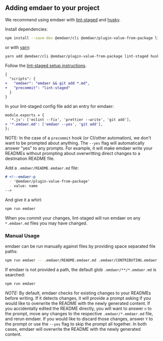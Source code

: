 ## Adding emdaer to your project

We recommend using emdaer with [lint-staged](https://github.com/okonet/lint-staged) and [husky](https://github.com/typicode/husky).

Install dependencies:

```sh
npm install --save-dev @emdaer/cli @emdaer/plugin-value-from-package lint-staged husky
```
or with [yarn](https://yarnpkg.com/):
```sh
yarn add @emdaer/cli @emdaer/plugin-value-from-package lint-staged husky -D
```

Follow the [lint-staged setup instructions](https://github.com/okonet/lint-staged#installation-and-setup).

```diff
{
  "scripts": {
+   "emdaer": "emdaer && git add *.md",
+   "precommit": "lint-staged"
  }
}
```

In your lint-staged config file add an entry for emdaer:

```diff
module.exports = {
  '*.js': ['eslint --fix', 'prettier --write', 'git add'],
+ '*.emdaer.md': ['emdaer --yes', 'git add'],
};
```

NOTE: In the case of a `precommit` hook (or CI/other automation), we don't want to be prompted about anything. The `--yes` flag will automatically answer "yes" to any prompts. For example, it will make emdaer write your READMEs without prompting about overwritting direct changes to a destination README file.

Add a `.emdaer/README.emdaer.md` file:

<!-- prettier-ignore-start -->
```md
# <!--emdaer-p
  - '@emdaer/plugin-value-from-package'
  - value: name
-->
```
<!-- prettier-ignore-end -->

And give it a whirl:

```sh
npm run emdaer
```

When you commit your changes, lint-staged will run emdaer on any `*.emdaer.md` files you may have changed.

### Manual Usage

emdaer can be run manually against files by providing space separated file paths:
```sh
npm run emdaer -- .emdaer/README.emdaer.md .emdaer/CONTRIBUTING.emdaer.md
```
If emdaer is not provided a path, the default glob `.emdaer/**/*.emdaer.md` is searched:
```sh
npm run emdaer
```

_NOTE:_ By default, emdaer checks for existing changes to your READMEs before writing. If it detects changes, it will provide a prompt asking if you would like to overwrite the README with the newly generated content. If you accidentally edited the README directly, you will want to answer `n` to the prompt, move any changes to the respective `.emdaer/*.emdaer.md` file, and rerun emdaer. If you would like to discard those changes, answer `Y` to the prompt or use the `--yes` flag to skip the prompt all together. In both cases, emdaer will overwrite the README with the newly generated content.
